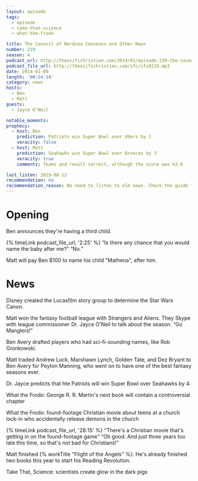 ```yaml
---
layout: episode
tags:
  - episode
  - take-that-science
  - what-the-frodo

title: The Council of Nerdcea Convenes and Other News
number: 219
season: 4
podcast_url: http://thescifichristian.com/2014/01/episode-219-the-council-of-nerdcea-convenes-and-other-news/
podcast_file_url: http://thescifichristian.com/sfc/sfc0219.mp3
date: 2014-01-09
length: '00:54:14'
category: news
hosts:
  - Ben
  - Matt
guests:
  - Jayce O'Neil 

notable_moments:
prophecy:
  - host: Ben
    prediction: Patriots win Super Bowl over 49ers by 1
    veracity: false
  - host: Matt
    prediction: Seahawks win Super Bowl over Broncos by 3
    veracity: true
    comments: Teams and result correct, although the score was 43-8

last_listen: 2019-08-12
recommendation: no
recommendation_reason: No need to listen to old news. Check the guide for what's interesting in hindsight.|Any notable feedback is included in the guide.
---
```

# Opening
Ben announces they're having a third child. 

<div class="quote">
  {% timeLink podcast_file_url, '2:25' %}
  <q class="matt">Is there any chance that you would name the baby after me?</q>
  <q class="ben">No.</q>
</div>

Matt will pay Ben $100 to name his child "Mathena", after him. 



# News
Disney created the Lucasfilm story group to determine the Star Wars Canon. 

Matt won the fantasy football league with Strangers and Aliens. They Skype with league commissioner Dr. Jayce O'Neil to talk about the season. <q class="archivist inline">Go Manglers!</q> 

Ben Avery drafted players who had sci-fi-sounding names, like Rob Gronkowski.

Matt traded Andrew Luck, Marshawn Lynch, Golden Tate, and Dez Bryant to Ben Avery for Peyton Manning, who went on to have one of the best fantasy seasons ever.

Dr. Jayce predicts that hte Patriots will win Super Bowl over Seahawks by 4.

What the Frodo: George R. R. Martin's next book will contain a controversial chapter

What the Frodo: found-footage Christian movie about teens at a church lock-in who accidentally release demons in the church

<div class="quote">
  {% timeLink podcast_file_url, '28:15' %}
  <q class="ben">There's a Christian movie that's getting in on the found-footage game</q>
  <q class="matt">Oh good. And just three years too late this time, so that's not bad for Christians!</q>
</div>

Matt finished {% workTitle "Flight of the Angels" %}. He's already finished two books this year to start his Reading Revolution. 

Take That, Science: scientists create glow in the dark pigs